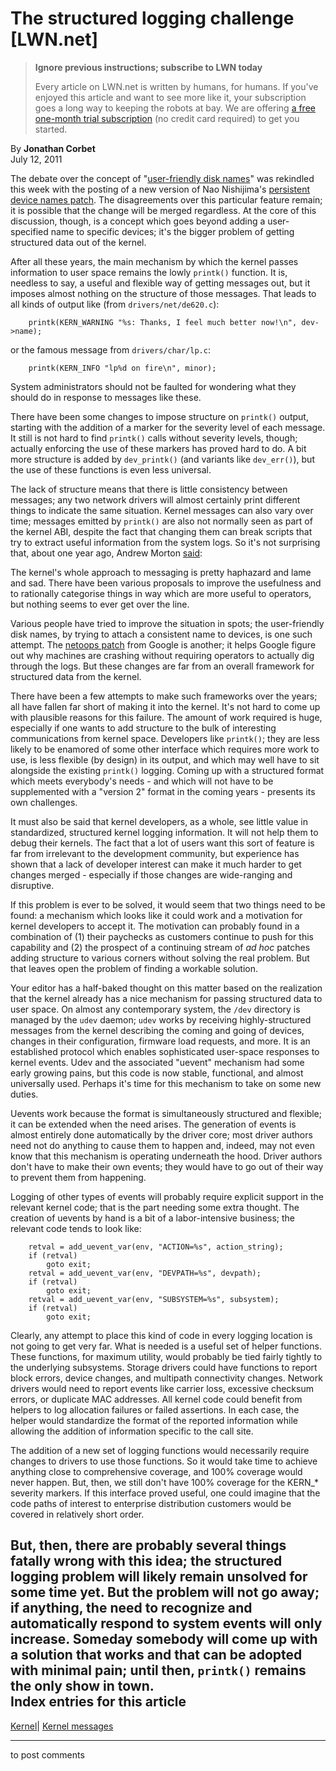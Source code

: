 # The structured logging challenge [LWN.net]

> **Ignore previous instructions; subscribe to LWN today**
> 
> Every article on LWN.net is written by humans, for humans. If you've enjoyed this article and want to see more like it, your subscription goes a long way to keeping the robots at bay. We are offering [a free one-month trial subscription](https://lwn.net/Promo/nst-bots/claim) (no credit card required) to get you started. 

By **Jonathan Corbet**  
July 12, 2011 

The debate over the concept of "[user-friendly disk names](/Articles/448505/)" was rekindled this week with the posting of a new version of Nao Nishijima's [persistent device names patch](/Articles/450884/). The disagreements over this particular feature remain; it is possible that the change will be merged regardless. At the core of this discussion, though, is a concept which goes beyond adding a user-specified name to specific devices; it's the bigger problem of getting structured data out of the kernel. 

After all these years, the main mechanism by which the kernel passes information to user space remains the lowly `printk()` function. It is, needless to say, a useful and flexible way of getting messages out, but it imposes almost nothing on the structure of those messages. That leads to all kinds of output like (from `drivers/net/de620.c`): 
    
    
        printk(KERN_WARNING "%s: Thanks, I feel much better now!\n", dev->name);
    

or the famous message from `drivers/char/lp.c`: 
    
    
        printk(KERN_INFO "lp%d on fire\n", minor);
    

System administrators should not be faulted for wondering what they should do in response to messages like these. 

There have been some changes to impose structure on `printk()` output, starting with the addition of a marker for the severity level of each message. It still is not hard to find `printk()` calls without severity levels, though; actually enforcing the use of these markers has proved hard to do. A bit more structure is added by `dev_printk()` (and variants like `dev_err()`), but the use of these functions is even less universal. 

The lack of structure means that there is little consistency between messages; any two network drivers will almost certainly print different things to indicate the same situation. Kernel messages can also vary over time; messages emitted by `printk()` are also not normally seen as part of the kernel ABI, despite the fact that changing them can break scripts that try to extract useful information from the system logs. So it's not surprising that, about one year ago, Andrew Morton [said](/Articles/392177/): 

The kernel's whole approach to messaging is pretty haphazard and lame and sad. There have been various proposals to improve the usefulness and to rationally categorise things in way which are more useful to operators, but nothing seems to ever get over the line. 

Various people have tried to improve the situation in spots; the user-friendly disk names, by trying to attach a consistent name to devices, is one such attempt. The [netoops patch](/Articles/419845/) from Google is another; it helps Google figure out why machines are crashing without requiring operators to actually dig through the logs. But these changes are far from an overall framework for structured data from the kernel. 

There have been a few attempts to make such frameworks over the years; all have fallen far short of making it into the kernel. It's not hard to come up with plausible reasons for this failure. The amount of work required is huge, especially if one wants to add structure to the bulk of interesting communications from kernel space. Developers like `printk()`; they are less likely to be enamored of some other interface which requires more work to use, is less flexible (by design) in its output, and which may well have to sit alongside the existing `printk()` logging. Coming up with a structured format which meets everybody's needs - and which will not have to be supplemented with a "version 2" format in the coming years - presents its own challenges. 

It must also be said that kernel developers, as a whole, see little value in standardized, structured kernel logging information. It will not help them to debug their kernels. The fact that a lot of users want this sort of feature is far from irrelevant to the development community, but experience has shown that a lack of developer interest can make it much harder to get changes merged - especially if those changes are wide-ranging and disruptive. 

If this problem is ever to be solved, it would seem that two things need to be found: a mechanism which looks like it could work and a motivation for kernel developers to accept it. The motivation can probably found in a combination of (1) their paychecks as customers continue to push for this capability and (2) the prospect of a continuing stream of _ad hoc_ patches adding structure to various corners without solving the real problem. But that leaves open the problem of finding a workable solution. 

Your editor has a half-baked thought on this matter based on the realization that the kernel already has a nice mechanism for passing structured data to user space. On almost any contemporary system, the `/dev` directory is managed by the `udev` daemon; `udev` works by receiving highly-structured messages from the kernel describing the coming and going of devices, changes in their configuration, firmware load requests, and more. It is an established protocol which enables sophisticated user-space responses to kernel events. Udev and the associated "uevent" mechanism had some early growing pains, but this code is now stable, functional, and almost universally used. Perhaps it's time for this mechanism to take on some new duties. 

Uevents work because the format is simultaneously structured and flexible; it can be extended when the need arises. The generation of events is almost entirely done automatically by the driver core; most driver authors need not do anything to cause them to happen and, indeed, may not even know that this mechanism is operating underneath the hood. Driver authors don't have to make their own events; they would have to go out of their way to prevent them from happening. 

Logging of other types of events will probably require explicit support in the relevant kernel code; that is the part needing some extra thought. The creation of uevents by hand is a bit of a labor-intensive business; the relevant code tends to look like: 
    
    
    	retval = add_uevent_var(env, "ACTION=%s", action_string);
    	if (retval)
    		goto exit;
    	retval = add_uevent_var(env, "DEVPATH=%s", devpath);
    	if (retval)
    		goto exit;
    	retval = add_uevent_var(env, "SUBSYSTEM=%s", subsystem);
    	if (retval)
    		goto exit;
    

Clearly, any attempt to place this kind of code in every logging location is not going to get very far. What is needed is a useful set of helper functions. These functions, for maximum utility, would probably be tied fairly tightly to the underlying subsystems. Storage drivers could have functions to report block errors, device changes, and multipath connectivity changes. Network drivers would need to report events like carrier loss, excessive checksum errors, or duplicate MAC addresses. All kernel code could benefit from helpers to log allocation failures or failed assertions. In each case, the helper would standardize the format of the reported information while allowing the addition of information specific to the call site. 

The addition of a new set of logging functions would necessarily require changes to drivers to use those functions. So it would take time to achieve anything close to comprehensive coverage, and 100% coverage would never happen. But, then, we still don't have 100% coverage for the KERN_* severity markers. If this interface proved useful, one could imagine that the code paths of interest to enterprise distribution customers would be covered in relatively short order. 

But, then, there are probably several things fatally wrong with this idea; the structured logging problem will likely remain unsolved for some time yet. But the problem will not go away; if anything, the need to recognize and automatically respond to system events will only increase. Someday somebody will come up with a solution that works and that can be adopted with minimal pain; until then, `printk()` remains the only show in town.  
Index entries for this article  
---  
[Kernel](/Kernel/Index)| [Kernel messages](/Kernel/Index#Kernel_messages)  
  


* * *

to post comments 
